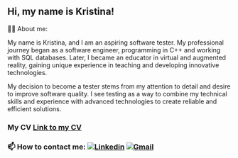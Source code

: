 ## Hi, my name is Kristina!

👨‍💻 About me:

My name is Kristina, and I am an aspiring software tester. My professional journey began as a software engineer, programming in C++ and working with SQL databases. Later, I became an educator in virtual and augmented reality, gaining unique experience in teaching and developing innovative technologies.

My decision to become a tester stems from my attention to detail and desire to improve software quality. I see testing as a way to combine my technical skills and experience with advanced technologies to create reliable and efficient solutions.

### My CV [Link to my CV](https://drive.google.com/file/d/1f-6sR-G_rWi7ETvSiYSY5RcE4FIR9yfU/view?usp=drive_link)

### 📫 How to contact me: [![Linkedin](https://img.shields.io/badge/-@shakhvorostova-blue?style=for-the-badge&logo=Linkedin)](www.linkedin.com/in/kristina-shakhvorostova) [![Gmail](https://img.shields.io/badge/-Gmail-red?style=for-the-badge&logo=Gmail&logoColor=ffffff)](kristina@dipteam.com)
